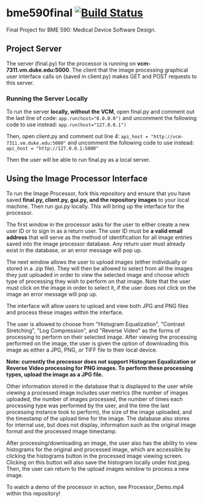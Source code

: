 # bme590final [![Build Status](https://travis-ci.org/EricaSkerrett/bme590final.svg?branch=master)](https://travis-ci.org/EricaSkerrett/bme590final)
Final Project for BME 590: Medical Device Software Design.

## Project Server
The server (final.py) for the processor is running on **vcm-7311.vm.duke.edu:5000**. The client that the image processing graphical user interface calls on (saved in client.py) makes GET and POST requests to this server.

### Running the Server Locally
To run the server **locally, without the VCM**, open final.py and comment out the last line of code:
`app.run(host="0.0.0.0")`
and uncomment the following code to use instead:
`app.run(host="127.0.0.1")`

Then, open client.py and comment out line 4: 
`api_host = "http://vcm-7311.vm.duke.edu:5000"`
and uncomment the following code to use instead:
`api_host = "http://127.0.0.1:5000"`

Then the user will be able to run final.py as a local server.

## Using the Image Processor Interface
To run the Image Processor, fork this repository and ensure that you have saved **final.py, client.py, gui.py, and the repository images** to your local machine. Then run gui.py locally. This will bring up the interface for the processor.

The first window in the processor asks for the user to either create a new user ID or to sign in as a return user. The user ID must be **a valid email address** that will serve as the method of identification for all image entries saved into the image processor database. Any return user must already exist in the database, or an error message will pop up.

The next window allows the user to upload images (either individually or stored in a .zip file). They will then be allowed to select from all the images they just uploaded in order to view the selected image and choose which type of processing they wish to perform on that image. Note that the user must click on the image in order to select it, if the user does not click on the image an error message will pop up.

The interface will allow users to upload and view both JPG and PNG files and process these images within the interface.

The user is allowed to choose from "Histogram Equalization", "Contrast Stretching", "Log Compression", and "Reverse Video" as the forms of processing to perform on their selected image. After viewing the processing performed on the image, the user is given the option of downloading this image as either a JPG, PNG, or TIFF file to their local device.

**Note: currently the processor does not support Histogram Equalization or Reverse Video processing for PNG images. To perform these processing types, upload the image as a JPG file.**

Other information stored in the database that is displayed to the user while viewing a processed image includes user metrics (the number of images uploaded, the number of images processed, the number of times each processing type was performed by the user, and the time the last processing instance took to perform), the size of the image uploaded, and the timestamp of the upload time for the image. The database also stores for internal use, but does not display, information such as the original image format and the processed image timestamp.

After processing/downloading an image, the user also has the ability to view histograms for the original and processed image, which are accessible by clicking the histograms button in the processed image viewing screen. Clicking on this button will also save the histogram locally under hist.jpeg. Then, the user can return to the upload images window to process a new image.

To watch a demo of the processor in action, see Processor_Demo.mp4 within this repository!

